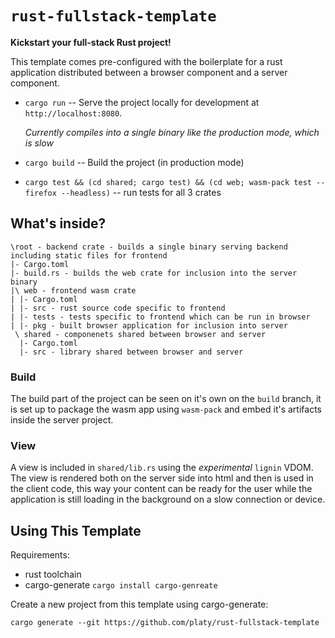 # `rust-fullstack-template`

**Kickstart your full-stack Rust project!**

This template comes pre-configured with the boilerplate for a rust application distributed between a browser component and a server component.

* `cargo run` -- Serve the project locally for
  development at `http://localhost:8080`.
  
  _Currently compiles into a single binary like the production mode, which is slow_

* `cargo build` -- Build the project (in production mode)

* `cargo test && (cd shared; cargo test) && (cd web; wasm-pack test --firefox --headless)` -- run tests for all 3 crates

## What's inside?

```
\root - backend crate - builds a single binary serving backend including static files for frontend
|- Cargo.toml
|- build.rs - builds the web crate for inclusion into the server binary
|\ web - frontend wasm crate
| |- Cargo.toml
| |- src - rust source code specific to frontend
| |- tests - tests specific to frontend which can be run in browser
| |- pkg - built browser application for inclusion into server
 \ shared - componenets shared between browser and server
  |- Cargo.toml
  |- src - library shared between browser and server
```

### Build

The build part of the project can be seen on it's own on the `build` branch, it is set up to package the wasm app using `wasm-pack` and embed it's artifacts inside the server project.

### View

A view is included in `shared/lib.rs` using the *experimental* `lignin` VDOM. The view is rendered both on the server side into html and then is used in the client code, this way your content can be ready for the user while the application is still loading in the background on a slow connection or device.

## Using This Template

Requirements:

* rust toolchain
* cargo-generate `cargo install cargo-genreate`

Create a new project from this template using cargo-generate:

```
cargo generate --git https://github.com/platy/rust-fullstack-template
```
